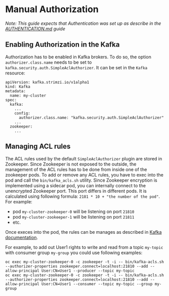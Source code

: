 # Manual Authorization

_Note: This guide expects that Authentication was set up as describe in the [AUTHENTICATION.md](AUTHENTICATION.md) guide_

## Enabling Authorization in the Kafka

Authorization has to be enabled in Kafka brokers.
To do so, the option `authorizer.class.name` needs to be set to `kafka.security.auth.SimpleAclAuthorizer`.
It can be set in the `Kafka` resource:

```
apiVersion: kafka.strimzi.io/v1alpha1
kind: Kafka
metadata:
  name: my-cluster
spec:
  kafka:
    ...
    config:
      authorizer.class.name: "kafka.security.auth.SimpleAclAuthorizer"
    ...
  zookeeper:
    ...
```

## Managing ACL rules

The ACL rules used by the default `SimpleAclAuthorizer` plugin are stored in Zookeeper.
Since Zookeeper is not exposed to the outside, the management of the ACL rules has to be done from inside one of the zookeeper pods.
To add or remove any ACL rules, you have to exec into the pod and call the `bin/kafka_acls.sh` utility.
Since Zookeeper encryption is implemented using a sidecar pod, you can internally connect to the unencrypted Zookeeper port.
This port differs in different pods.
It is calculated using following formula: `2181 * 10 + "the number of the pod"`.
For example:
* pod `my-cluster-zookeeper-0` will be listening on port `21810`
* pod `my-cluster-zookeeper-1` will be listening on port `21811`
* etc.

Once execes into the pod, the rules can be manages as described in [Kafka documentation](http://kafka.apache.org/documentation/#security_authz).

For example, to add out User1 rights to write and read from a topic `my-topic` with consumer group `my-group` you could use following examples:

```
oc exec my-cluster-zookeeper-0 -c zookeeper -t -i -- bin/kafka-acls.sh --authorizer-properties zookeeper.connect=localhost:21810 --add --allow-principal User:CN=User1 --producer --topic my-topic
oc exec my-cluster-zookeeper-0 -c zookeeper -t -i -- bin/kafka-acls.sh --authorizer-properties zookeeper.connect=localhost:21810 --add --allow-principal User:CN=User1 --consumer --topic my-topic --group my-group
```
